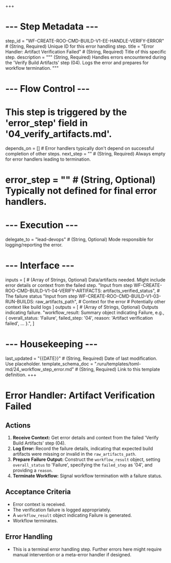 +++
# --- Step Metadata ---
step_id = "WF-CREATE-ROO-CMD-BUILD-V1-EE-HANDLE-VERIFY-ERROR" # (String, Required) Unique ID for this error handling step.
title = "Error Handler: Artifact Verification Failed" # (String, Required) Title of this specific step.
description = """
(String, Required) Handles errors encountered during the 'Verify Build Artifacts' step (04).
Logs the error and prepares for workflow termination.
"""

# --- Flow Control ---
# This step is triggered by the 'error_step' field in '04_verify_artifacts.md'.
depends_on = [] # Error handlers typically don't depend on successful completion of other steps.
next_step = "" # (String, Required) Always empty for error handlers leading to termination.
# error_step = "" # (String, Optional) Typically not defined for final error handlers.

# --- Execution ---
delegate_to = "lead-devops" # (String, Optional) Mode responsible for logging/reporting the error.

# --- Interface ---
inputs = [ # (Array of Strings, Optional) Data/artifacts needed. Might include error details or context from the failed step.
    "Input from step WF-CREATE-ROO-CMD-BUILD-V1-04-VERIFY-ARTIFACTS: artifacts_verified_status", # The failure status
    "Input from step WF-CREATE-ROO-CMD-BUILD-V1-03-RUN-BUILDS: raw_artifacts_path", # Context for the error
    # Potentially other context like build logs
]
outputs = [ # (Array of Strings, Optional) Outputs indicating failure.
    "workflow_result: Summary object indicating Failure, e.g., { overall_status: 'Failure', failed_step: '04', reason: 'Artifact verification failed', ... }.",
]

# --- Housekeeping ---
last_updated = "{{DATE}}" # (String, Required) Date of last modification. Use placeholder.
template_schema_doc = ".ruru/templates/toml-md/24_workflow_step_error.md" # (String, Required) Link to this template definition.
+++

# Error Handler: Artifact Verification Failed

## Actions

1.  **Receive Context:** Get error details and context from the failed 'Verify Build Artifacts' step (04).
2.  **Log Error:** Record the failure details, indicating that expected build artifacts were missing or invalid in the `raw_artifacts_path`.
3.  **Prepare Failure Output:** Construct the `workflow_result` object, setting `overall_status` to 'Failure', specifying the `failed_step` as '04', and providing a `reason`.
4.  **Terminate Workflow:** Signal workflow termination with a failure status.

## Acceptance Criteria

*   Error context is received.
*   The verification failure is logged appropriately.
*   A `workflow_result` object indicating Failure is generated.
*   Workflow terminates.

## Error Handling

*   This is a terminal error handling step. Further errors here might require manual intervention or a meta-error handler if designed.